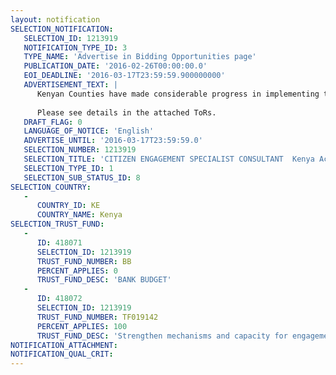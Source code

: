 ```yaml
---
layout: notification
SELECTION_NOTIFICATION: 
   SELECTION_ID: 1213919
   NOTIFICATION_TYPE_ID: 3
   TYPE_NAME: 'Advertise in Bidding Opportunities page'
   PUBLICATION_DATE: '2016-02-26T00:00:00.0'
   EOI_DEADLINE: '2016-03-17T23:59:59.900000000'
   ADVERTISEMENT_TEXT: |
      Kenyan Counties have made considerable progress in implementing the provisions of the constitution and supportive legal framework but with varied success and significant challenges.  The successes that county governments have achieved need to be documented and a mechanism for knowledge sharing established. Counties further need support to mitigate the challenges they are facing in achieving effective citizen engagement.  The Council of Governors (CoG) would like to engage the services of a consultant to support CoG to assist counties in ensuring legal compliance to provisions on public participation, enhance the quality of county public participation mechanisms and support a mechanism for peer-to-peer learning on best practices.  The key tasks of the advisor will be to support the CoG on: (a) learning & knowledge exchange (b) capacity building; and (c) coordination support.
      
      Please see details in the attached ToRs.
   DRAFT_FLAG: 0
   LANGUAGE_OF_NOTICE: 'English'
   ADVERTISE_UNTIL: '2016-03-17T23:59:59.0'
   SELECTION_NUMBER: 1213919
   SELECTION_TITLE: 'CITIZEN ENGAGEMENT SPECIALIST CONSULTANT  Kenya Accountable Devolution Program'
   SELECTION_TYPE_ID: 1
   SELECTION_SUB_STATUS_ID: 8
SELECTION_COUNTRY: 
   - 
      COUNTRY_ID: KE
      COUNTRY_NAME: Kenya
SELECTION_TRUST_FUND: 
   - 
      ID: 418071
      SELECTION_ID: 1213919
      TRUST_FUND_NUMBER: BB
      PERCENT_APPLIES: 0
      TRUST_FUND_DESC: 'BANK BUDGET'
   - 
      ID: 418072
      SELECTION_ID: 1213919
      TRUST_FUND_NUMBER: TF019142
      PERCENT_APPLIES: 100
      TRUST_FUND_DESC: 'Strengthen mechanisms and capacity for engagement of citizens in local service delivery'
NOTIFICATION_ATTACHMENT: 
NOTIFICATION_QUAL_CRIT: 
---
```

